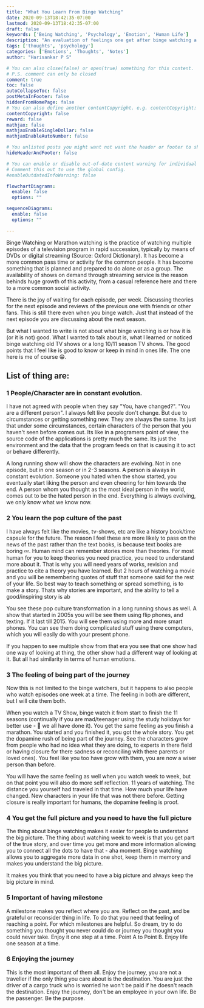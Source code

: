 ```yaml
---
title: "What You Learn From Binge Watching"
date: 2020-09-13T18:42:35-07:00
lastmod: 2020-09-13T18:42:35-07:00
draft: false
keywords: ['Being Watching', 'Psychology', 'Emotion', 'Human Life']
description: "An evaluation of feelings one get after binge watching a whole TV show of 11 seasons"
tags: ['thoughts', 'psychology']
categories: ['Emotions', 'Thoughts', 'Notes']
author: "Harisankar P S"

# You can also close(false) or open(true) something for this content.
# P.S. comment can only be closed
comment: true
toc: false
autoCollapseToc: false
postMetaInFooter: false
hiddenFromHomePage: false
# You can also define another contentCopyright. e.g. contentCopyright: "This is another copyright."
contentCopyright: false
reward: false
mathjax: false
mathjaxEnableSingleDollar: false
mathjaxEnableAutoNumber: false

# You unlisted posts you might want not want the header or footer to show
hideHeaderAndFooter: false

# You can enable or disable out-of-date content warning for individual post.
# Comment this out to use the global config.
#enableOutdatedInfoWarning: false

flowchartDiagrams:
  enable: false
  options: ""

sequenceDiagrams: 
  enable: false
  options: ""

---
```


Binge Watching or Marathon watching is the practice of watching multiple episodes of a television program in rapid succession, typically by means of DVDs or digital streaming (Source: Oxford Dictionary). It has become a more common pass time or activity for the common people. It has become something that is planned and prepared to do alone or as a group. The availability of shows on demand through streaming service is the reason behinds huge growth of this activity, from a casual reference here and there to a more common social activity.

There is the joy of waiting for each episode, per week. Discussing theories for the next episode and reviews of the previous one with friends or other fans. This is still there even when you binge watch. Just that instead of the next episode you are discussing about the next season.

But what I wanted to write is not about what binge watching is or how it is (or it is not) good. What I wanted to talk about is, what I learned or noticed binge watching old TV shows or a long 10/11 season TV shows. The good points that I feel like is good to know or keep in mind in ones life. The one here is me of course 😁.

<!--more-->

## List of thing are:

### 1 People/Character are in constant evolution.

  I have not agreed with people when they say "You, have changed?". "You are a different person". I always felt like people don't change. But due to circumstances or getting something new. They are always the same. Its just that under some circumstances, certain characters of the person that you haven't seen before comes out. Its like in a programers point of view, the source code of the applications is pretty much the same. Its just the environment and the data that the program feeds on that is causing it to act or behave differently.

  A long running show will show the characters are evolving. Not in one episode, but in one season or in 2-3 seasons. A person is always in constant evolution. Someone you hated when the show started, you eventually start liking the person and even cheering for him towards the end. A person whom you thought as the most ideal person in the world, comes out to be the hated person in the end. Everything is always evolving, we only know what we know now.

### 2 You learn the pop culture of the past

  I have always felt like the movies, tv-shows, etc are like a history book/time capsule for the future. The reason I feel these are more likely to pass on the news of the past rather than the text books, is because text books are boring 💤. Human mind can remember stories more than theories. For most human for you to keep theories you need practice, you need to understand more about it. That is why you will need years of works, revision and practice to cite a theory you have learned. But 2 hours of watching a movie and you will be remembering quotes of stuff that someone said for the rest of your life. So best way to teach something or spread something, is to make a story. Thats why stories are important, and the ability to tell a good/inspiring story is ab

  You see these pop culture transformation in a long running shows as well. A show that started in 2005s you will be see them using flip phones, and texting. If it last till 2015. You will see them using more and more smart phones. You can see them doing complicated stuff using there computers, which you will easily do with your present phone.

  If you happen to see multiple show from that era you see that one show had one way of looking at thing, the other show had a different way of looking at it. But all had similarity in terms of human emotions.

### 3 The feeling of being part of the journey

  Now this is not limited to the binge watchers, but it happens to also people who watch episodes one week at a time. The feeling in both are different, but I will cite them both.

  When you watch a TV Show, binge watch it from start to finish the 11 seasons (continually if you are mad/teenager using the study holidays for better use - 😬 we all have done it). You get the same feeling as you finish a marathon. You started and you finished it, you got the whole story. You get the dopamine rush of being part of the journey. See the characters grow from people who had no idea what they are doing, to experts in there field or having closure for there sadness or reconciling with there parents or loved ones). You feel like you too have grow with them, you are now a wiser person than before.

  You will have the same feeling as well when you watch week to week, but on that point you will also do more self reflection. 11 years of watching. The distance you yourself had traveled in that time. How much your life have changed. New characters in your life that was not there before. Getting closure is really important for humans, the dopamine feeling is proof.

### 4 You get the full picture and you need to have the full picture

  The thing about binge watching makes it easier for people to understand the big picture. The thing about watching week to week is that you get part of the true story, and over time you get more and more information allowing you to connect all the dots to have that - aha moment. Binge watching allows you to aggregate more data in one shot, keep them in memory and makes you understand the big picture.

  It makes you think that you need to have a big picture and always keep the big picture in mind.

### 5 Important of having milestone

   A milestone makes you reflect where you are. Reflect on the past, and be grateful or reconsider thing in life. To do that you need that feeling of reaching a point. For which milestones are helpful. So dream, try to do something you thought you never could do or journey you thought you could never take. Enjoy it one step at a time. Point A to Point B. Enjoy life one season at a time.


### 6 Enjoying the journey

  This is the most important of them all. Enjoy the journey, you are not a traveller if the only thing you care about is the destination. You are just the driver of a cargo truck who is worried he won't be paid if he doesn't reach the destination. Enjoy the journey, don't be an employee in your own life. Be the passenger. Be the purpose.